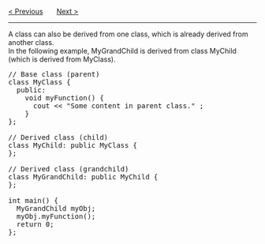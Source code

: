 <a href="/Classes/Inheritance/Main.md">&lt; Previous</a>
&nbsp;&nbsp;&nbsp;&nbsp;&nbsp;
<a href="/Classes/Inheritance/Multiple.md">Next &gt;</a>
<hr>
A class can also be derived from one class, which is already derived from another class.
<br>
In the following example, MyGrandChild is derived from class MyChild (which is derived from MyClass).
<pre>
// Base class (parent)
class MyClass {
  public:
    void myFunction() {
      cout &lt;&lt; "Some content in parent class." ;
    }
};<br>
// Derived class (child)
class MyChild: public MyClass {
};<br>
// Derived class (grandchild)
class MyGrandChild: public MyChild {
};<br>
int main() {
  MyGrandChild myObj;
  myObj.myFunction();
  return 0;
};
</pre>
